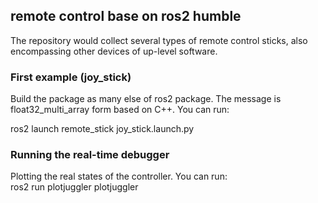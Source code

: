 

## remote control base on ros2 humble  

The repository would collect several types of remote control sticks, also encompassing other devices of up-level software.  

### First example (joy_stick)  

Build the package as many else of ros2 package. The message is float32_multi_array form based on C++. You can run:    

ros2 launch remote_stick joy_stick.launch.py  

### Running the real-time debugger  

Plotting the real states of the controller. You can run:  
ros2 run plotjuggler plotjuggler    






